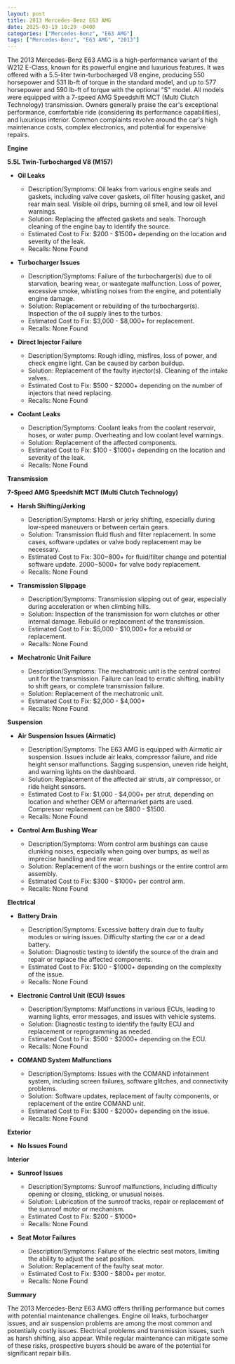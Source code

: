 ```yaml
---
layout: post
title: 2013 Mercedes-Benz E63 AMG
date: 2025-03-19 10:29 -0400
categories: ["Mercedes-Benz", "E63 AMG"]
tags: ["Mercedes-Benz", "E63 AMG", "2013"]
---
```

The 2013 Mercedes-Benz E63 AMG is a high-performance variant of the W212 E-Class, known for its powerful engine and luxurious features. It was offered with a 5.5-liter twin-turbocharged V8 engine, producing 550 horsepower and 531 lb-ft of torque in the standard model, and up to 577 horsepower and 590 lb-ft of torque with the optional "S" model. All models were equipped with a 7-speed AMG Speedshift MCT (Multi Clutch Technology) transmission. Owners generally praise the car's exceptional performance, comfortable ride (considering its performance capabilities), and luxurious interior. Common complaints revolve around the car's high maintenance costs, complex electronics, and potential for expensive repairs.

**Engine**

**5.5L Twin-Turbocharged V8 (M157)**

*   **Oil Leaks**
    *   Description/Symptoms: Oil leaks from various engine seals and gaskets, including valve cover gaskets, oil filter housing gasket, and rear main seal. Visible oil drips, burning oil smell, and low oil level warnings.
    *   Solution: Replacing the affected gaskets and seals. Thorough cleaning of the engine bay to identify the source.
    *   Estimated Cost to Fix: $200 - $1500+ depending on the location and severity of the leak.
    *   Recalls: None Found

*   **Turbocharger Issues**
    *   Description/Symptoms: Failure of the turbocharger(s) due to oil starvation, bearing wear, or wastegate malfunction. Loss of power, excessive smoke, whistling noises from the engine, and potentially engine damage.
    *   Solution: Replacement or rebuilding of the turbocharger(s). Inspection of the oil supply lines to the turbos.
    *   Estimated Cost to Fix: $3,000 - $8,000+ for replacement.
    *   Recalls: None Found

*   **Direct Injector Failure**
    *   Description/Symptoms: Rough idling, misfires, loss of power, and check engine light. Can be caused by carbon buildup.
    *   Solution: Replacement of the faulty injector(s). Cleaning of the intake valves.
    *   Estimated Cost to Fix: $500 - $2000+ depending on the number of injectors that need replacing.
    *   Recalls: None Found

*   **Coolant Leaks**
    *   Description/Symptoms: Coolant leaks from the coolant reservoir, hoses, or water pump. Overheating and low coolant level warnings.
    *   Solution: Replacement of the affected components.
    *   Estimated Cost to Fix: $100 - $1000+ depending on the location and severity of the leak.
    *   Recalls: None Found

**Transmission**

**7-Speed AMG Speedshift MCT (Multi Clutch Technology)**

*   **Harsh Shifting/Jerking**
    *   Description/Symptoms: Harsh or jerky shifting, especially during low-speed maneuvers or between certain gears.
    *   Solution: Transmission fluid flush and filter replacement. In some cases, software updates or valve body replacement may be necessary.
    *   Estimated Cost to Fix: $300-$800+ for fluid/filter change and potential software update. $2000-$5000+ for valve body replacement.
    *   Recalls: None Found

*   **Transmission Slippage**
    *   Description/Symptoms: Transmission slipping out of gear, especially during acceleration or when climbing hills.
    *   Solution: Inspection of the transmission for worn clutches or other internal damage. Rebuild or replacement of the transmission.
    *   Estimated Cost to Fix: $5,000 - $10,000+ for a rebuild or replacement.
    *   Recalls: None Found

*   **Mechatronic Unit Failure**
    *   Description/Symptoms: The mechatronic unit is the central control unit for the transmission. Failure can lead to erratic shifting, inability to shift gears, or complete transmission failure.
    *   Solution: Replacement of the mechatronic unit.
    *   Estimated Cost to Fix: $2,000 - $4,000+
    *   Recalls: None Found

**Suspension**

*   **Air Suspension Issues (Airmatic)**
    *   Description/Symptoms: The E63 AMG is equipped with Airmatic air suspension. Issues include air leaks, compressor failure, and ride height sensor malfunctions. Sagging suspension, uneven ride height, and warning lights on the dashboard.
    *   Solution: Replacement of the affected air struts, air compressor, or ride height sensors.
    *   Estimated Cost to Fix: $1,000 - $4,000+ per strut, depending on location and whether OEM or aftermarket parts are used. Compressor replacement can be $800 - $1500.
    *   Recalls: None Found

*   **Control Arm Bushing Wear**
    *   Description/Symptoms: Worn control arm bushings can cause clunking noises, especially when going over bumps, as well as imprecise handling and tire wear.
    *   Solution: Replacement of the worn bushings or the entire control arm assembly.
    *   Estimated Cost to Fix: $300 - $1000+ per control arm.
    *   Recalls: None Found

**Electrical**

*   **Battery Drain**
    *   Description/Symptoms: Excessive battery drain due to faulty modules or wiring issues. Difficulty starting the car or a dead battery.
    *   Solution: Diagnostic testing to identify the source of the drain and repair or replace the affected components.
    *   Estimated Cost to Fix: $100 - $1000+ depending on the complexity of the issue.
    *   Recalls: None Found

*   **Electronic Control Unit (ECU) Issues**
    *   Description/Symptoms: Malfunctions in various ECUs, leading to warning lights, error messages, and issues with vehicle systems.
    *   Solution: Diagnostic testing to identify the faulty ECU and replacement or reprogramming as needed.
    *   Estimated Cost to Fix: $500 - $2000+ depending on the ECU.
    *   Recalls: None Found

*   **COMAND System Malfunctions**
    *   Description/Symptoms: Issues with the COMAND infotainment system, including screen failures, software glitches, and connectivity problems.
    *   Solution: Software updates, replacement of faulty components, or replacement of the entire COMAND unit.
    *   Estimated Cost to Fix: $300 - $2000+ depending on the issue.
    *   Recalls: None Found

**Exterior**

*   **No Issues Found**

**Interior**

*   **Sunroof Issues**
    *   Description/Symptoms: Sunroof malfunctions, including difficulty opening or closing, sticking, or unusual noises.
    *   Solution: Lubrication of the sunroof tracks, repair or replacement of the sunroof motor or mechanism.
    *   Estimated Cost to Fix: $200 - $1000+
    *   Recalls: None Found

*   **Seat Motor Failures**
    *   Description/Symptoms: Failure of the electric seat motors, limiting the ability to adjust the seat position.
    *   Solution: Replacement of the faulty seat motor.
    *   Estimated Cost to Fix: $300 - $800+ per motor.
    *   Recalls: None Found

**Summary**

The 2013 Mercedes-Benz E63 AMG offers thrilling performance but comes with potential maintenance challenges. Engine oil leaks, turbocharger issues, and air suspension problems are among the most common and potentially costly issues. Electrical problems and transmission issues, such as harsh shifting, also appear. While regular maintenance can mitigate some of these risks, prospective buyers should be aware of the potential for significant repair bills.

